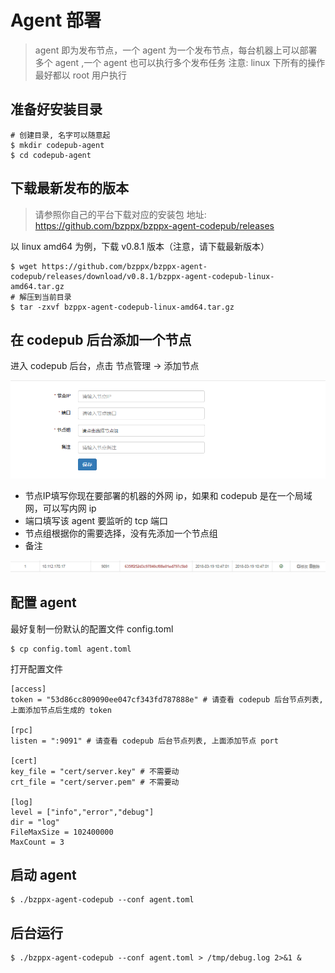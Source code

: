 # Agent 部署

> agent 即为发布节点，一个  agent 为一个发布节点，每台机器上可以部署多个 agent ,一个 agent 也可以执行多个发布任务
> 注意: linux 下所有的操作最好都以 root 用户执行

## 准备好安装目录
```
# 创建目录, 名字可以随意起
$ mkdir codepub-agent
$ cd codepub-agent
```

## 下载最新发布的版本

> 请参照你自己的平台下载对应的安装包
地址: https://github.com/bzppx/bzppx-agent-codepub/releases

以 linux amd64 为例，下载 v0.8.1 版本（注意，请下载最新版本）
```
$ wget https://github.com/bzppx/bzppx-agent-codepub/releases/download/v0.8.1/bzppx-agent-codepub-linux-amd64.tar.gz
# 解压到当前目录
$ tar -zxvf bzppx-agent-codepub-linux-amd64.tar.gz
```

## 在 codepub 后台添加一个节点

进入 codepub 后台，点击 节点管理 -> 添加节点

![add_node](./images/add_node.png)

- 节点IP填写你现在要部署的机器的外网 ip，如果和 codepub 是在一个局域网，可以写内网 ip
- 端口填写该 agent 要监听的 tcp 端口
- 节点组根据你的需要选择，没有先添加一个节点组
- 备注

![node](./images/node_list.png)

## 配置 agent

最好复制一份默认的配置文件 config.toml

```
$ cp config.toml agent.toml
```

打开配置文件
```
[access]
token = "53d86cc809090ee047cf343fd787888e" # 请查看 codepub 后台节点列表, 上面添加节点后生成的 token

[rpc]
listen = ":9091" # 请查看 codepub 后台节点列表, 上面添加节点 port

[cert]
key_file = "cert/server.key" # 不需要动
crt_file = "cert/server.pem" # 不需要动

[log]
level = ["info","error","debug"]
dir = "log"
FileMaxSize = 102400000
MaxCount = 3
```


## 启动 agent 

```
$ ./bzppx-agent-codepub --conf agent.toml
```

## 后台运行

```
$ ./bzppx-agent-codepub --conf agent.toml > /tmp/debug.log 2>&1 &
```